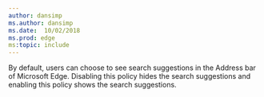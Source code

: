 ```yaml
---
author: dansimp
ms.author: dansimp
ms.date:  10/02/2018
ms.prod: edge
ms:topic: include
---
```


By default, users can choose to see search suggestions in the Address bar of Microsoft Edge.  Disabling this policy hides the search suggestions and enabling this policy shows the search suggestions.
